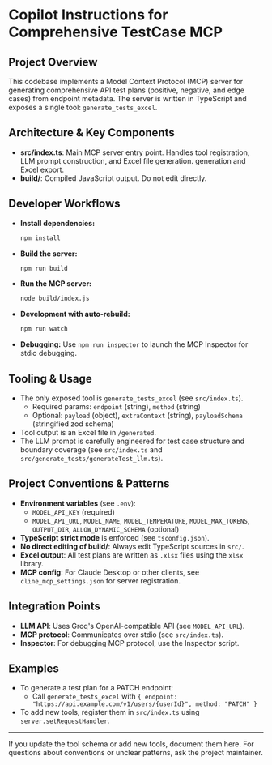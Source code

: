 # Copilot Instructions for Comprehensive TestCase MCP

## Project Overview

This codebase implements a Model Context Protocol (MCP) server for generating comprehensive API test plans (positive, negative, and edge cases) from endpoint metadata. The server is written in TypeScript and exposes a single tool: `generate_tests_excel`.

## Architecture & Key Components

- **src/index.ts**: Main MCP server entry point. Handles tool registration, LLM prompt construction, and Excel file generation.
generation and Excel export.
- **build/**: Compiled JavaScript output. Do not edit directly.

## Developer Workflows

- **Install dependencies:**
  ```bash
  npm install
  ```
- **Build the server:**
  ```bash
  npm run build
  ```
- **Run the MCP server:**
  ```bash
  node build/index.js
  ```
- **Development with auto-rebuild:**
  ```bash
  npm run watch
  ```
- **Debugging:**
  Use `npm run inspector` to launch the MCP Inspector for stdio debugging.

## Tooling & Usage

- The only exposed tool is `generate_tests_excel` (see `src/index.ts`).
  - Required params: `endpoint` (string), `method` (string)
  - Optional: `payload` (object), `extraContext` (string), `payloadSchema` (stringified zod schema)
- Tool output is an Excel file in `/generated`.
- The LLM prompt is carefully engineered for test case structure and boundary coverage (see `src/index.ts` and `src/generate_tests/generateTest_llm.ts`).

## Project Conventions & Patterns

- **Environment variables** (see `.env`):
  - `MODEL_API_KEY` (required)
  - `MODEL_API_URL`, `MODEL_NAME`, `MODEL_TEMPERATURE`, `MODEL_MAX_TOKENS`, `OUTPUT_DIR`, `ALLOW_DYNAMIC_SCHEMA` (optional)
- **TypeScript strict mode** is enforced (see `tsconfig.json`).
- **No direct editing of build/**: Always edit TypeScript sources in `src/`.
- **Excel output**: All test plans are written as `.xlsx` files using the `xlsx` library.
- **MCP config**: For Claude Desktop or other clients, see `cline_mcp_settings.json` for server registration.

## Integration Points

- **LLM API**: Uses Groq's OpenAI-compatible API (see `MODEL_API_URL`).
- **MCP protocol**: Communicates over stdio (see `src/index.ts`).
- **Inspector**: For debugging MCP protocol, use the Inspector script.

## Examples

- To generate a test plan for a PATCH endpoint:
  - Call `generate_tests_excel` with `{ endpoint: "https://api.example.com/v1/users/{userId}", method: "PATCH" }`
- To add new tools, register them in `src/index.ts` using `server.setRequestHandler`.

---

If you update the tool schema or add new tools, document them here. For questions about conventions or unclear patterns, ask the project maintainer.
